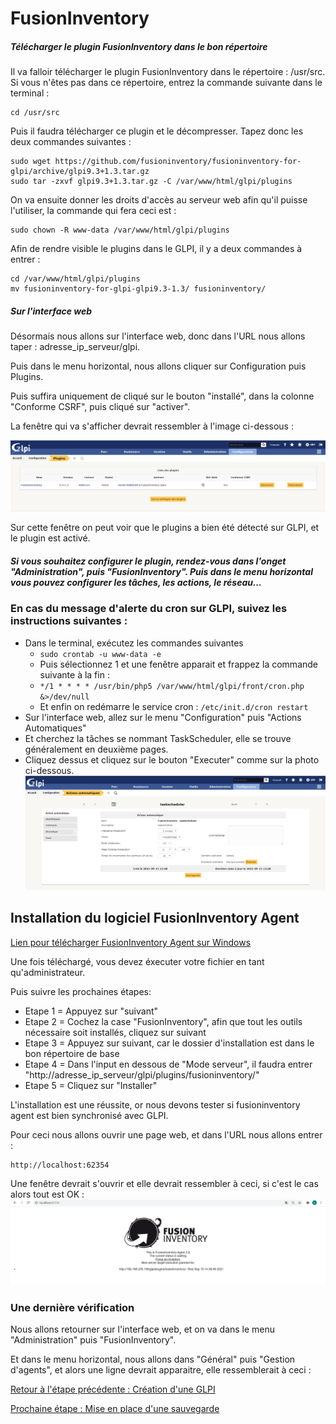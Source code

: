 # FusionInventory

##### Télécharger le plugin FusionInventory dans le bon répertoire

Il va falloir télécharger le plugin FusionInventory dans le répertoire : /usr/src. Si vous n'êtes pas dans ce répertoire, entrez la commande suivante dans le terminal :

```
cd /usr/src
```

Puis il faudra télécharger ce plugin et le décompresser. Tapez donc les deux commandes suivantes :

```
sudo wget https://github.com/fusioninventory/fusioninventory-for-glpi/archive/glpi9.3+1.3.tar.gz
sudo tar -zxvf glpi9.3+1.3.tar.gz -C /var/www/html/glpi/plugins
```

On va ensuite donner les droits d'accès au serveur web afin qu'il puisse l'utiliser, la commande qui fera ceci est :

```
sudo chown -R www-data /var/www/html/glpi/plugins
```

Afin de rendre visible le plugins dans le GLPI, il y a deux commandes à entrer : 

```
cd /var/www/html/glpi/plugins
mv fusioninventory-for-glpi-glpi9.3-1.3/ fusioninventory/
```

##### Sur l'interface web

Désormais nous allons sur l'interface web, donc dans l'URL nous allons taper : adresse_ip_serveur/glpi.

Puis dans le menu horizontal, nous allons cliquer sur Configuration puis Plugins.

Puis suffira uniquement de cliqué sur le bouton "installé", dans la colonne "Conforme CSRF", puis cliqué sur "activer".

La fenêtre qui va s'afficher devrait ressembler à l'image ci-dessous :

![](https://github.com/kevinguyodo/Linux-deuxieme-annee/blob/main/TP1/IMG/Plugins.PNG)

Sur cette fenêtre on peut voir que le plugins a bien été détecté sur GLPI, et le plugin est activé.


##### Si vous souhaitez configurer le plugin, rendez-vous dans l'onget "Administration", puis "FusionInventory". Puis dans le menu horizontal vous pouvez configurer les tâches, les actions, le réseau...

### En cas du message d'alerte du cron sur GLPI, suivez les instructions suivantes :
* Dans le terminal, exécutez les commandes suivantes
  * ```sudo crontab -u www-data -e```
  * Puis sélectionnez 1 et une fenêtre apparait et frappez la commande suivante à la fin : 
  * ```*/1 * * * * /usr/bin/php5 /var/www/html/glpi/front/cron.php &>/dev/null```
  *  Et enfin on redémarre le service cron : ```/etc/init.d/cron restart```
* Sur l'interface web, allez sur le menu "Configuration" puis "Actions Automatiques"
* Et cherchez la tâches se nommant TaskScheduler, elle se trouve généralement en deuxième pages.
* Cliquez dessus et cliquez sur le bouton "Executer" comme sur la photo ci-dessous.
![](https://github.com/kevinguyodo/Linux-deuxieme-annee/blob/main/TP1/IMG/Etape10_fusioninventory.PNG)


## Installation du logiciel FusionInventory Agent

[Lien pour télécharger FusionInventory Agent sur Windows](https://github.com/fusioninventory/fusioninventory-agent/releases)

Une fois téléchargé, vous devez éxecuter votre fichier en tant qu'administrateur.

Puis suivre les prochaines étapes:
* Etape 1 = Appuyez sur "suivant"
* Etape 2 = Cochez la case "FusionInventory", afin que tout les outils nécessaire soit installés, cliquez sur suivant
* Etape 3 = Appuyez sur suivant, car le dossier d'installation est dans le bon répertoire de base
* Etape 4 = Dans l'input en dessous de "Mode serveur", il faudra entrer "http://adresse_ip_serveur/glpi/plugins/fusioninventory/"
* Etape 5 = Cliquez sur "Installer"

L'installation est une réussite, or nous devons tester si fusioninventory agent est bien synchronisé avec GLPI. 

Pour ceci nous allons ouvrir une page web, et dans l'URL nous allons entrer :

```
http://localhost:62354
```

Une fenêtre devrait s'ouvrir et elle devrait ressembler à ceci, si c'est le cas alors tout est OK :
![](https://github.com/kevinguyodo/Linux-deuxieme-annee/blob/main/TP1/IMG/fusioinventory_after_installing.PNG)

### Une dernière vérification

Nous allons retourner sur l'interface web, et on va dans le menu "Administration" puis "FusionInventory".

Et dans le menu horizontal, nous allons dans "Général" puis "Gestion d'agents", et alors une ligne devrait apparaitre, elle ressemblerait à ceci :
![]()


[Retour à l'étape précédente : Création d'une GLPI](https://github.com/kevinguyodo/Linux-deuxieme-annee/blob/main/TP1/Cr%C3%A9ation%20GLPI.md)

[Prochaine étape : Mise en place d'une sauvegarde ](https://github.com/kevinguyodo/Linux-deuxieme-annee/blob/main/TP1/Sauvegarde%20GLPI.md)
